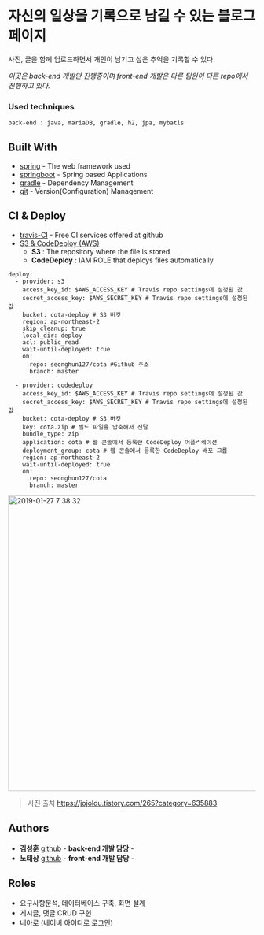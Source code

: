 # 자신의 일상을 기록으로 남길 수 있는 블로그 페이지

사진, 글을 함꼐 업로드하면서 개인이 남기고 싶은 추억을 기록할 수 있다.

_이곳은 back-end 개발만 진행중이며 front-end 개발은 다른 팀원이 다른 repo에서 진행하고 있다._

### Used techniques

```
back-end : java, mariaDB, gradle, h2, jpa, mybatis
```

## Built With

* [spring](https://spring.io/) - The web framework used
* [springboot](https://spring.io/projects/spring-boot) - Spring based Applications
* [gradle](https://gradle.org/) - Dependency Management
* [git](https://github.com/seonghun127/cota) - Version(Configuration) Management

## CI & Deploy

* [travis-CI](https://travis-ci.org/) - Free CI services offered at github
* [S3 & CodeDeploy (AWS)](https://aws.amazon.com)
  - **S3** : The repository where the file is stored  
  - **CodeDeploy** : IAM ROLE that deploys files automatically
                                                     
```
deploy:
  - provider: s3
    access_key_id: $AWS_ACCESS_KEY # Travis repo settings에 설정된 값
    secret_access_key: $AWS_SECRET_KEY # Travis repo settings에 설정된 값
    bucket: cota-deploy # S3 버킷
    region: ap-northeast-2
    skip_cleanup: true
    local_dir: deploy
    acl: public_read
    wait-until-deployed: true
    on:
      repo: seonghun127/cota #Github 주소
      branch: master
      
  - provider: codedeploy
    access_key_id: $AWS_ACCESS_KEY # Travis repo settings에 설정된 값
    secret_access_key: $AWS_SECRET_KEY # Travis repo settings에 설정된 값
    bucket: cota-deploy # S3 버킷
    key: cota.zip # 빌드 파일을 압축해서 전달
    bundle_type: zip
    application: cota # 웹 콘솔에서 등록한 CodeDeploy 어플리케이션
    deployment_group: cota # 웹 콘솔에서 등록한 CodeDeploy 배포 그룹
    region: ap-northeast-2
    wait-until-deployed: true
    on:
      repo: seonghun127/cota
      branch: master
```

<img width="600" alt="2019-01-27 7 38 32" src="https://user-images.githubusercontent.com/30451129/51799935-42daee80-226b-11e9-877e-379155432d45.png">

> 사진 출처 https://jojoldu.tistory.com/265?category=635883

## Authors

* **김성훈** [github](https://github.com/seonghun127)  - **back-end 개발 담당** -
* **노태상** [github](https://github.com/nohtaesang)   - **front-end 개발 담당** -

## Roles

* 요구사항분석, 데이터베이스 구축, 화면 설계
* 게시글, 댓글 CRUD 구현
* 네아로 (네이버 아이디로 로그인)
